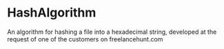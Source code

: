 # HashAlgorithm
An algorithm for hashing a file into a hexadecimal string, developed at the request of one of the customers on freelancehunt.com
